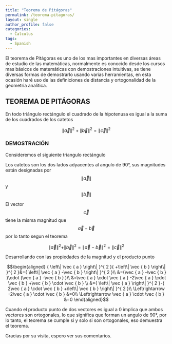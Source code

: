 ```yaml
---
title: "Teorema de Pitágoras"
permalink: /teorema-pitagoras/
layout: single
author_profile: false
categories:
  - Calculus
tags:
  - Spanish
---
```


El teorema de Pitágoras es uno de los mas importantes en diversas áreas de estudio de las matemáticas, normalmente es conocido desde los cursos mas básicos de matemáticas con demostraciones intuitivas, se tiene diversas formas de demostrarlo usando varias herramientas, en esta ocasión haré uso de las definiciones de distancia y ortogonalidad de la geometria analitica.

## TEOREMA DE PITÁGORAS

En todo triángulo rectángulo el cuadrado de la hipotenusa es igual a la suma de los cuadrados de los catetos

$${ \left\| \vec { a } \right\| }^{ 2 }+{ \left\| \vec { b } \right\| }^{ 2 }={ \left\| \vec { c } \right\| }^{ 2 }$$

### DEMOSTRACIÓN

Consideremos el siguiente triangulo rectángulo

Los catetos son los dos lados adyacentes al angulo de 90°, sus magnitudes están designadas por $$\left\| \vec { a } \right\|$$ y $$\left\| \vec { b} \right\|$$

El vector $$\vec { c }$$ tiene la misma magnitud que $$\vec { a }-\vec { b}$$ por lo tanto segun el teorema

$${ \left\| \vec { a } \right\| }^{ 2 }{ +\left\| \vec { b } \right\| }^{ 2 }={ \left\| \vec { a } -\vec { b } \right\| }^{ 2 }={ \left\| \vec { c } \right\| }^{ 2 }$$

Desarrollando con las propiedades de la magnitud y el producto punto

$$\begin{aligned}
{ \left\| \vec { a } \right\| }^{ 2 }{ +\left\| \vec { b } \right\| }^{ 2 }&={ \left\| \vec { a } -\vec { b } \right\| }^{ 2 }\\
&=(\vec { a } -\vec { b } )\cdot (\vec { a } -\vec { b } )\\
&=\vec { a } \cdot \vec { a } -2\vec { a } \cdot \vec { b } +\vec { b } \cdot \vec { b } \\
&={ \left\| \vec { a } \right\| }^{ 2 }-{ 2\vec { a } \cdot \vec { b } +\left\| \vec { b } \right\| }^{ 2 }\\
\Leftrightarrow -2\vec { a } \cdot \vec { b } &=0\\
\Leftrightarrow \vec { a } \cdot \vec { b } &=0
\end{aligned}$$

Cuando el producto punto de dos vectores es igual a 0 implica que ambos vectores son ortogonales, lo que significa que forman un angulo de 90°, por lo tanto, el teorema se cumple si y solo si son ortogonales, eso demuestra el teorema.

Gracias por su visita, espero ver sus comentarios.
